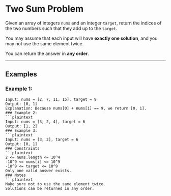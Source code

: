 
 # Two Sum Problem

Given an array of integers `nums` and an integer `target`, return the indices of the two numbers such that they add up to the `target`.

You may assume that each input will have **exactly one solution**, and you may not use the same element twice.

You can return the answer in **any order**.

---

## Examples

### Example 1:
```plaintext
Input: nums = [2, 7, 11, 15], target = 9
Output: [0, 1]
Explanation: Because nums[0] + nums[1] == 9, we return [0, 1].
### Example 2:
```plaintext
Input: nums = [3, 2, 4], target = 6
Output: [1, 2]
### Example 3:
```plaintext
Input: nums = [3, 3], target = 6
Output: [0, 1]
### Constraints
```plaintext
2 <= nums.length <= 10^4
-10^9 <= nums[i] <= 10^9
-10^9 <= target <= 10^9
Only one valid answer exists.
### Notes
```plaintext
Make sure not to use the same element twice.
Solutions can be returned in any order.
